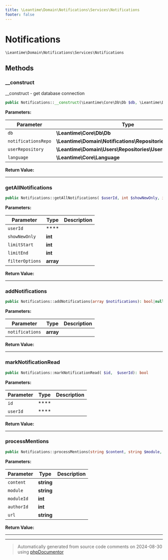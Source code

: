 ```yaml
---
title: \Leantime\Domain\Notifications\Services\Notifications
footer: false
---
```


# Notifications




`\Leantime\Domain\Notifications\Services\Notifications`




## Methods

### __construct

__construct - get database connection

```php
public Notifications::__construct(\Leantime\Core\Db\Db $db, \Leantime\Domain\Notifications\Repositories\Notifications $notificationsRepo, \Leantime\Domain\Users\Repositories\Users $userRepository, \Leantime\Core\Language $language): mixed
```








**Parameters:**

| Parameter | Type | Description |
|-----------|------|-------------|
| `db` | **\Leantime\Core\Db\Db** |  |
| `notificationsRepo` | **\Leantime\Domain\Notifications\Repositories\Notifications** |  |
| `userRepository` | **\Leantime\Domain\Users\Repositories\Users** |  |
| `language` | **\Leantime\Core\Language** |  |


**Return Value:**





---
### getAllNotifications



```php
public Notifications::getAllNotifications( $userId, int $showNewOnly, int $limitStart, int $limitEnd = 100, array $filterOptions = array()): array|false
```








**Parameters:**

| Parameter | Type | Description |
|-----------|------|-------------|
| `userId` | **** |  |
| `showNewOnly` | **int** |  |
| `limitStart` | **int** |  |
| `limitEnd` | **int** |  |
| `filterOptions` | **array** |  |


**Return Value:**





---
### addNotifications



```php
public Notifications::addNotifications(array $notifications): bool|null
```








**Parameters:**

| Parameter | Type | Description |
|-----------|------|-------------|
| `notifications` | **array** |  |


**Return Value:**





---
### markNotificationRead



```php
public Notifications::markNotificationRead( $id,  $userId): bool
```








**Parameters:**

| Parameter | Type | Description |
|-----------|------|-------------|
| `id` | **** |  |
| `userId` | **** |  |


**Return Value:**





---
### processMentions



```php
public Notifications::processMentions(string $content, string $module, int $moduleId, int $authorId, string $url): void
```








**Parameters:**

| Parameter | Type | Description |
|-----------|------|-------------|
| `content` | **string** |  |
| `module` | **string** |  |
| `moduleId` | **int** |  |
| `authorId` | **int** |  |
| `url` | **string** |  |


**Return Value:**





---


---
> Automatically generated from source code comments on 2024-08-30 using [phpDocumentor](http://www.phpdoc.org/)
